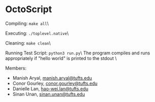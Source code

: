 # OctoScript
Compiling:
    `make all`\

Executing:
    `./toplevel.native`\

Cleaning:
    `make clean`\

Running Test Script:
    `python3 run.py`\ 
    The program compiles and runs appropriately if "hello world" is printed to the stdout \
    

Members:
* Manish Aryal, manish.aryal@tufts.edu
* Conor Gourley, conor.gourley@tufts.edu
* Danielle Lan, hao-wei.lan@tufts.edu
* Sinan Unan, sinan.unan@tufts.edu
